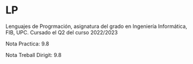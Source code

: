 # LP
Lenguajes de Progrmación, asignatura del grado en Ingeniería Informática, FIB, UPC. Cursado el Q2 del curso 2022/2023

Nota Practica: 9.8

Nota Treball Dirigit: 9.8
